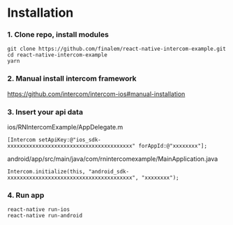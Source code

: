 # Installation

### 1. Clone repo, install modules
```
git clone https://github.com/finalem/react-native-intercom-example.git
cd react-native-intercom-example
yarn
```
### 2. Manual install intercom framework 
https://github.com/intercom/intercom-ios#manual-installation

### 3. Insert your api data
ios/RNIntercomExample/AppDelegate.m
```
[Intercom setApiKey:@"ios_sdk-xxxxxxxxxxxxxxxxxxxxxxxxxxxxxxxxxxxxxxxx" forAppId:@"xxxxxxxx"];
```

android/app/src/main/java/com/rnintercomexample/MainApplication.java
```
Intercom.initialize(this, "android_sdk-xxxxxxxxxxxxxxxxxxxxxxxxxxxxxxxxxxxxxxxx", "xxxxxxxx");
```

### 4. Run app
```
react-native run-ios
react-native run-android
```